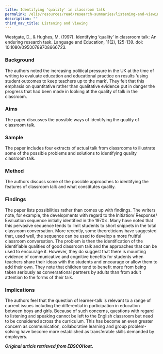 ```yaml
---
title: Identifying 'quality' in classroom talk
permalink: /elis/resources/read/research-summaries/listening-and-viewing/identifying-quality-classroom-talk/
description: ""
third_nav_title: Listening and Viewing
---
```

Westgate, D., & Hughes, M. (1997). Identifying ‘quality’ in classroom talk: An enduring research task. Language and Education, 11(2), 125-139. doi: 10.1080/09500789708666723.

### Background

The authors noted the increasing political pressure in the UK at the time of writing to evaluate education and educational practice on results ‘using student outcomes to keep teachers up to the mark’. They felt that this emphasis on quantitative rather than qualitative evidence put in danger the progress that had been made in looking at the quality of talk in the classroom.

### Aims

The paper discusses the possible ways of identifying the quality of classroom talk.

### Sample

The paper includes four extracts of actual talk from classrooms to illustrate some of the possible problems and solutions to identifying quality classroom talk.

### Method

The authors discuss some of the possible approaches to identifying the features of classroom talk and what constitutes quality.

### Findings

The paper lists possibilities rather than comes up with findings. The writers note, for example, the developments with regard to the Initiation/ Response/ Evaluation sequence initially identified in the 1970’s. Many have noted that this pervasive sequence tends to limit students to short snippets in the total classroom conversation. More recently, some theoreticians have suggested that, used well, the sequence can be used to develop a more fruitful classroom conversation. The problem is then the identification of the identifiable qualities of good classroom talk and the approaches that can be used to encourage it. However, they do suggest that there is mounting evidence of communicative and cognitive benefits for students when teachers share their ideas with the students and encourage or allow them to add their own. They note that children tend to benefit more from being taken seriously as conversational partners by adults than from adult attention to the forms of their talk.

### Implications

The authors feel that the question of learner-talk is relevant to a range of current issues including the differential in participation in education between boys and girls. Because of such concerns, questions with regard to listening and speaking cannot be left to the English classroom but need to be considered across the curriculum. This has become an even greater concern as communication, collaborative learning and group problem-solving have become more established as transferable skills demanded by employers.

_**Original article retrieved from EBSCOHost.**_  
